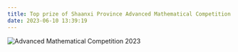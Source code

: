 ```yaml
---
title: Top prize of Shaanxi Province Advanced Mathematical Competition for College Students
date: 2023-06-10 13:39:19
---
```

<img src="https://lzhms.oss-cn-hangzhou.aliyuncs.com/images/blog/profile/Mathematics.png" alt="Advanced Mathematical Competition 2023" />